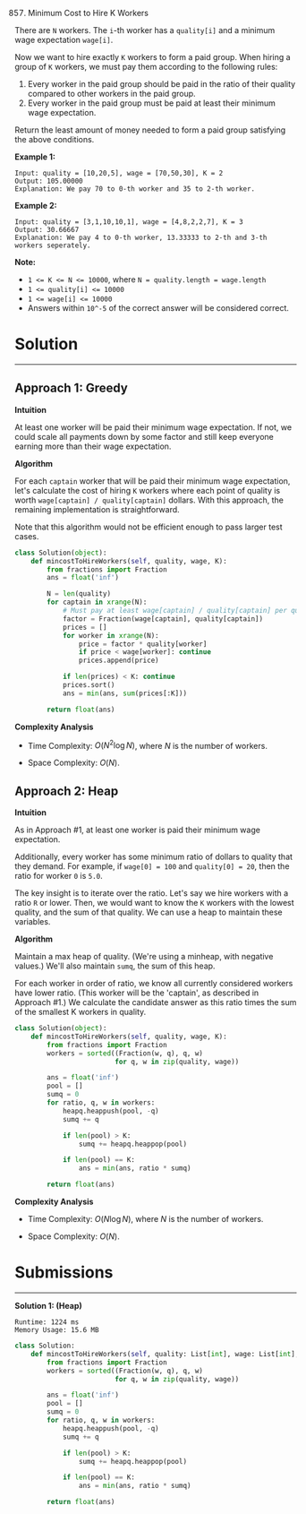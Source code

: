857. Minimum Cost to Hire K Workers

There are `N` workers.  The `i`-th worker has a `quality[i]` and a minimum wage expectation `wage[i]`.

Now we want to hire exactly `K` workers to form a paid group.  When hiring a group of `K` workers, we must pay them according to the following rules:

1. Every worker in the paid group should be paid in the ratio of their quality compared to other workers in the paid group.
1. Every worker in the paid group must be paid at least their minimum wage expectation.

Return the least amount of money needed to form a paid group satisfying the above conditions.

 

**Example 1:**
```
Input: quality = [10,20,5], wage = [70,50,30], K = 2
Output: 105.00000
Explanation: We pay 70 to 0-th worker and 35 to 2-th worker.
```

**Example 2:**
```
Input: quality = [3,1,10,10,1], wage = [4,8,2,2,7], K = 3
Output: 30.66667
Explanation: We pay 4 to 0-th worker, 13.33333 to 2-th and 3-th workers seperately. 
```

**Note:**

* `1 <= K <= N <= 10000`, where `N = quality.length = wage.length`
* `1 <= quality[i] <= 10000`
* `1 <= wage[i] <= 10000`
* Answers within `10^-5` of the correct answer will be considered correct.

# Solution
---
## Approach 1: Greedy
**Intuition**

At least one worker will be paid their minimum wage expectation. If not, we could scale all payments down by some factor and still keep everyone earning more than their wage expectation.

**Algorithm**

For each `captain` worker that will be paid their minimum wage expectation, let's calculate the cost of hiring `K` workers where each point of quality is worth `wage[captain] / quality[captain]` dollars. With this approach, the remaining implementation is straightforward.

Note that this algorithm would not be efficient enough to pass larger test cases.

```python
class Solution(object):
    def mincostToHireWorkers(self, quality, wage, K):
        from fractions import Fraction
        ans = float('inf')

        N = len(quality)
        for captain in xrange(N):
            # Must pay at least wage[captain] / quality[captain] per qual
            factor = Fraction(wage[captain], quality[captain])
            prices = []
            for worker in xrange(N):
                price = factor * quality[worker]
                if price < wage[worker]: continue
                prices.append(price)

            if len(prices) < K: continue
            prices.sort()
            ans = min(ans, sum(prices[:K]))

        return float(ans)
```

**Complexity Analysis**

* Time Complexity: $O(N^2 \log N)$, where $N$ is the number of workers.

* Space Complexity: $O(N)$.

## Approach 2: Heap
**Intuition**

As in Approach #1, at least one worker is paid their minimum wage expectation.

Additionally, every worker has some minimum ratio of dollars to quality that they demand. For example, if `wage[0] = 100` and `quality[0] = 20`, then the ratio for worker `0` is `5.0`.

The key insight is to iterate over the ratio. Let's say we hire workers with a ratio `R` or lower. Then, we would want to know the `K` workers with the lowest quality, and the sum of that quality. We can use a heap to maintain these variables.

**Algorithm**

Maintain a max heap of quality. (We're using a minheap, with negative values.) We'll also maintain `sumq`, the sum of this heap.

For each worker in order of ratio, we know all currently considered workers have lower ratio. (This worker will be the 'captain', as described in Approach #1.) We calculate the candidate answer as this ratio times the sum of the smallest K workers in quality.

```python
class Solution(object):
    def mincostToHireWorkers(self, quality, wage, K):
        from fractions import Fraction
        workers = sorted((Fraction(w, q), q, w)
                         for q, w in zip(quality, wage))

        ans = float('inf')
        pool = []
        sumq = 0
        for ratio, q, w in workers:
            heapq.heappush(pool, -q)
            sumq += q

            if len(pool) > K:
                sumq += heapq.heappop(pool)

            if len(pool) == K:
                ans = min(ans, ratio * sumq)

        return float(ans)
```

**Complexity Analysis**

* Time Complexity: $O(N \log N)$, where $N$ is the number of workers.

* Space Complexity: $O(N)$.

# Submissions
---
**Solution 1: (Heap)**
```
Runtime: 1224 ms
Memory Usage: 15.6 MB
```
```python
class Solution:
    def mincostToHireWorkers(self, quality: List[int], wage: List[int], K: int) -> float:
        from fractions import Fraction
        workers = sorted((Fraction(w, q), q, w)
                         for q, w in zip(quality, wage))

        ans = float('inf')
        pool = []
        sumq = 0
        for ratio, q, w in workers:
            heapq.heappush(pool, -q)
            sumq += q

            if len(pool) > K:
                sumq += heapq.heappop(pool)

            if len(pool) == K:
                ans = min(ans, ratio * sumq)

        return float(ans)
```